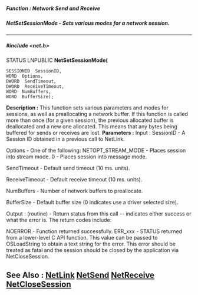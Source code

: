##### Function : Network Send and Receive
##### NetSetSessionMode - Sets various modes for a network session.
---
##### #include <net.h>
STATUS LNPUBLIC **NetSetSessionMode(**

	SESSIONID  SessionID,
	WORD  Options,
	DWORD  SendTimeout,
	DWORD  ReceiveTimeout,
	WORD  NumBuffers,
	WORD  BufferSize);
**Description :**
This function sets various parameters and modes for sessions, as well as 
preallocating a network buffer.  If this function is called more than once (for 
a given session), the previous allocated  buffer is deallocated and a new one 
allocated.  This means that any bytes being buffered for sends or receives are 
lost.
**Parameters :**
Input :
SessionID  -  A Session ID obtained in a previous call to NetLink.

Options  -  One of the following:
NETOPT_STREAM_MODE - Places session into stream mode.
0 - Places session into message mode.

SendTimeout  -  Default send timeout (10 ms. units).

ReceiveTimeout  -  Default receive timeout (10 ms. units).

NumBuffers  -  Number of network buffers to preallocate.

BufferSize  -  Default buffer size (0 indicates use a driver selected size).

Output :
(routine)  -  Return status from this call -- indicates either success or what the error is. The return codes include:

NOERROR - Function returned successfully.
ERR_xxx - STATUS returned from a lower-level C API function.  This value can be passed to OSLoadString to obtain a text string for the error.  This error should be treated as fatal and the session should be closed by the application via NetCloseSession.


**See Also :**
[NetLink](D:/md_files/NetLink.md)
[NetSend](D:/md_files/NetSend.md)
[NetReceive](D:/md_files/NetReceive.md)
[NetCloseSession](D:/md_files/NetCloseSession.md)
---
